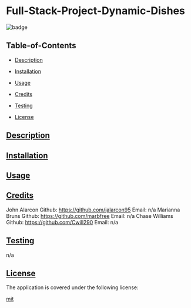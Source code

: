 # Full-Stack-Project-Dynamic-Dishes

![badge](https://img.shields.io/badge/license-mit-blue)
    

## Table-of-Contents

* [Description](#description)
* [Installation](#install)
* [Usage](#usage)
* [Credits](#credits)

* [Testing](#test)
  
* [License](#license)

## [Description](#table-of-contents)


## [Installation](#table-of-contents)


## [Usage](#table-of-contents)

  
## [Credits](#table-of-contents)

John Alarcon Github: https://github.com/jalarcon95 Email: n/a
Marianna Bruns Github: https://github.com/marbfree Email: n/a
Chase Williams Github: https://github.com/Cwill290 Email: n/a
## [Testing](#table-of-contents)

n/a

## [License](#table-of-contents)
    
The application is covered under the following license:
    
  
[mit](https://choosealicense.com/licenses/mit)
    
  

